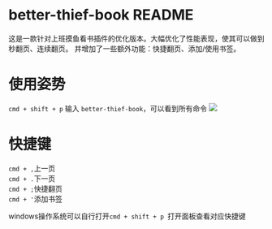 # better-thief-book README

这是一款针对上班摸鱼看书插件的优化版本。大幅优化了性能表现，使其可以做到秒翻页、连续翻页。
并增加了一些额外功能：快捷翻页、添加/使用书签。

# 使用姿势
`cmd + shift + p` 输入 `better-thief-book`，可以看到所有命令
![](https://img01.yzcdn.cn/upload_files/2023/05/19/FlvohXk1TAdmkfWKwRkV22cjnEKA.png)

# 快捷键
`cmd + ,`上一页  
`cmd + .`下一页  
`cmd + ;`快捷翻页  
`cmd + '`添加书签

windows操作系统可以自行打开`cmd + shift + p `打开面板查看对应快捷键